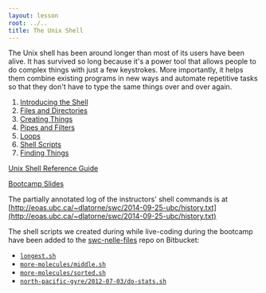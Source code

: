 ```yaml
---
layout: lesson
root: ../..
title: The Unix Shell
---
```

The Unix shell has been around longer than most of its users have been alive.
It has survived so long because it's a power tool
that allows people to do complex things with just a few keystrokes.
More importantly,
it helps them combine existing programs in new ways
and automate repetitive tasks
so that they don't have to type the same things over and over again.

<div class="toc" markdown="1">

1.  [Introducing the Shell](00-intro.html)
2.  [Files and Directories](01-filedir.html)
3.  [Creating Things](02-create.html)
4.  [Pipes and Filters](03-pipefilter.html)
5.  [Loops](04-loop.html)
6.  [Shell Scripts](05-script.html)
7.  [Finding Things](06-find.html)

</div>

[Unix Shell Reference Guide](../ref/01-shell.html)

[Bootcamp Slides](../../teaching_notes/Shell_notes.pdf)

The partially annotated log of the instructors' shell commands is at
[http://eoas.ubc.ca/~dlatorne/swc/2014-09-25-ubc/history.txt](http://eoas.ubc.ca/~dlatorne/swc/2014-09-25-ubc/history.txt)

The shell scripts we created during while live-coding during the bootcamp have been added to the [swc-nelle-files](https://bitbucket.org/douglatornell/swc-nelle-files) repo on Bitbucket:

* [`longest.sh`](https://bitbucket.org/douglatornell/swc-nelle-files/src/tip/longest.sh)
* [`more-molecules/middle.sh`](https://bitbucket.org/douglatornell/swc-nelle-files/src/tip/more-molecules/middle.sh)
* [`more-molecules/sorted.sh`](https://bitbucket.org/douglatornell/swc-nelle-files/src/tip/more-molecules/sorted.sh)
* [`north-pacific-gyre/2012-07-03/do-stats.sh`](https://bitbucket.org/douglatornell/swc-nelle-files/src/tip/north-pacific-gyre/2012-07-03/do-stats.sh)
